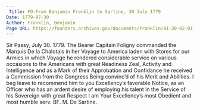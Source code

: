 ```yaml
---
 Title: FO-From Benjamin Franklin to Sartine, 30 July 1779
Date: 1779-07-30
Author: Franklin, Benjamin
Page URL: https://founders.archives.gov/documents/Franklin/01-30-02-0119
---
```


Sir
Passy, July 30. 1779.
The Bearer Capitain Foligny commanded the Marquis De la Chalotais in her Voyage to America laden with Stores for our Armies in which Voyage he rendered considerable service on various occasions to the Americans with great Readiness Zeal, Activity and Intelligence and as a Mark of their Approbation and Confidance he received a Commission from the Congress Being convinc’d of his Merit and Abilities. I beg leave to recommend him to you Excellency’s favorable Notice, as an Officer who has an ardent desire of employing his talent in the Service of his Sovereign with great Respect I am Your Excellency’s most Obedient and most humble serv.
BF.
M. De Sartine.

